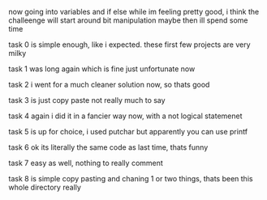 now going into variables and if else while im feeling pretty good, i think the challeenge will start around bit manipulation maybe then ill spend some time

task 0 is simple enough, like i expected. these first few projects are very milky

task 1 was long again which is fine just unfortunate now

task 2 i went for a much cleaner solution now, so thats good

task 3 is just copy paste not really much to say

task 4 again i did it in a fancier way now, with a not logical statemenet

task 5 is up for choice, i used putchar but apparently you can use printf

task 6 ok its literally the same code as last time, thats funny

task 7 easy as well, nothing to really comment

task 8 is simple copy pasting and chaning 1 or two things, thats been this whole directory really
